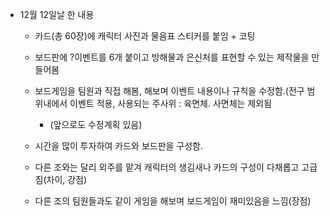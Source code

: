 *  12월 12일날 한 내용

    * 카드(총 60장)에 캐릭터 사진과 물음표 스티커를 붙임 + 코팅

    * 보드판에 ?이벤트를 6개 붙이고 방해물과 은신처를 표현할 수 있는 제작물을 만들어봄

    * 보드게임을 팀원과 직접 해봄, 해보며 이벤트 내용이나 규칙을 수정함.(전구 범위내에서 이벤트 적용, 사용되는 주사위 : 육면체. 사면체는 제외됨
        * (앞으로도 수정계획 있음)

    * 시간을 많이 투자하여 카드와 보드판을 구성함.
    * 다른 조와는 달리 외주를 맡겨 캐릭터의 생김새나 카드의 구성이 다채롭고 고급짐(차이, 강점)
    * 다른 조의 팀원들과도 같이 게임을 해보며 보드게임이 재미있음을 느낌(장점)
